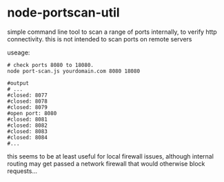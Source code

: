 # node-portscan-util
simple command line tool to scan a range of ports internally, to verify http connectivity.
this is not intended to scan ports on remote servers

useage:

```
# check ports 8080 to 18080. 
node port-scan.js yourdomain.com 8080 18080

#output
# ...
#closed: 8077
#closed: 8078
#closed: 8079
#open port: 8080
#closed: 8081
#closed: 8082
#closed: 8083
#closed: 8084
#...
```

this seems to be at least useful for local firewall issues, although internal routing may get passed a network firewall
that would otherwise block requests...
